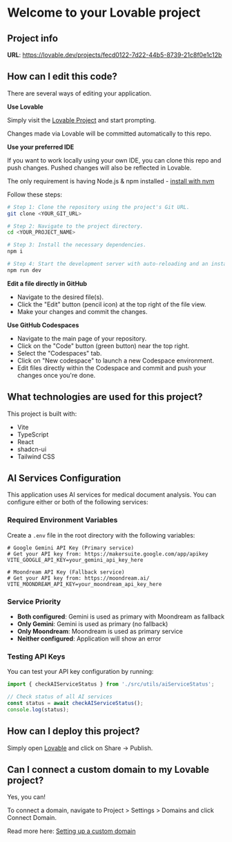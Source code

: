 # Welcome to your Lovable project

## Project info

**URL**: https://lovable.dev/projects/fecd0122-7d22-44b5-8739-21c8f0e1c12b

## How can I edit this code?

There are several ways of editing your application.

**Use Lovable**

Simply visit the [Lovable Project](https://lovable.dev/projects/fecd0122-7d22-44b5-8739-21c8f0e1c12b) and start prompting.

Changes made via Lovable will be committed automatically to this repo.

**Use your preferred IDE**

If you want to work locally using your own IDE, you can clone this repo and push changes. Pushed changes will also be reflected in Lovable.

The only requirement is having Node.js & npm installed - [install with nvm](https://github.com/nvm-sh/nvm#installing-and-updating)

Follow these steps:

```sh
# Step 1: Clone the repository using the project's Git URL.
git clone <YOUR_GIT_URL>

# Step 2: Navigate to the project directory.
cd <YOUR_PROJECT_NAME>

# Step 3: Install the necessary dependencies.
npm i

# Step 4: Start the development server with auto-reloading and an instant preview.
npm run dev
```

**Edit a file directly in GitHub**

- Navigate to the desired file(s).
- Click the "Edit" button (pencil icon) at the top right of the file view.
- Make your changes and commit the changes.

**Use GitHub Codespaces**

- Navigate to the main page of your repository.
- Click on the "Code" button (green button) near the top right.
- Select the "Codespaces" tab.
- Click on "New codespace" to launch a new Codespace environment.
- Edit files directly within the Codespace and commit and push your changes once you're done.

## What technologies are used for this project?

This project is built with:

- Vite
- TypeScript
- React
- shadcn-ui
- Tailwind CSS

## AI Services Configuration

This application uses AI services for medical document analysis. You can configure either or both of the following services:

### Required Environment Variables

Create a `.env` file in the root directory with the following variables:

```env
# Google Gemini API Key (Primary service)
# Get your API key from: https://makersuite.google.com/app/apikey
VITE_GOOGLE_API_KEY=your_gemini_api_key_here

# Moondream API Key (Fallback service)
# Get your API key from: https://moondream.ai/
VITE_MOONDREAM_API_KEY=your_moondream_api_key_here
```

### Service Priority

- **Both configured**: Gemini is used as primary with Moondream as fallback
- **Only Gemini**: Gemini is used as primary (no fallback)
- **Only Moondream**: Moondream is used as primary service
- **Neither configured**: Application will show an error

### Testing API Keys

You can test your API key configuration by running:

```typescript
import { checkAIServiceStatus } from './src/utils/aiServiceStatus';

// Check status of all AI services
const status = await checkAIServiceStatus();
console.log(status);
```

## How can I deploy this project?

Simply open [Lovable](https://lovable.dev/projects/fecd0122-7d22-44b5-8739-21c8f0e1c12b) and click on Share -> Publish.

## Can I connect a custom domain to my Lovable project?

Yes, you can!

To connect a domain, navigate to Project > Settings > Domains and click Connect Domain.

Read more here: [Setting up a custom domain](https://docs.lovable.dev/tips-tricks/custom-domain#step-by-step-guide)
